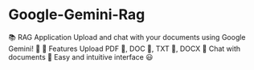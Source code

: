 # Google-Gemini-Rag
📚 RAG Application Upload and chat with your documents using Google Gemini! 🚀  🌟 Features Upload PDF 📄, DOC 📜, TXT 📝, DOCX 📑 Chat with documents 💬 Easy and intuitive interface 😃
